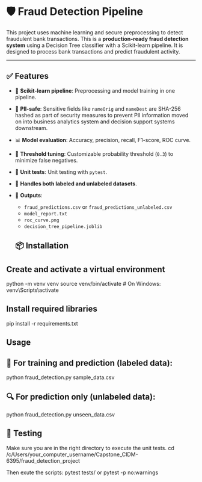 # 🛡️ Fraud Detection Pipeline
This project uses machine learning and secure preprocessing to detect fraudulent bank transactions. This is a **production-ready fraud detection system** using a Decision Tree classifier with a Scikit-learn pipeline. It is designed to process bank transactions and predict fraudulent activity.

---

## ✅ Features
- 🔁 **Scikit-learn pipeline**: Preprocessing and model training in one pipeline.
- 🧼 **PII-safe**: Sensitive fields like `nameOrig` and `nameDest` are SHA-256 hashed as part of security measures to prevent PII information moved on into business analytics system and decision support systems downstream.
- 📊 **Model evaluation**: Accuracy, precision, recall, F1-score, ROC curve.
- 🧠 **Threshold tuning**: Customizable probability threshold (`0.3`) to minimize false negatives.
- 🧪 **Unit tests**: Unit testing with `pytest`.
- 📂 **Handles both labeled and unlabeled datasets**.
- 📁 **Outputs**:
  - `fraud_predictions.csv` or `fraud_predictions_unlabeled.csv`
  - `model_report.txt`
  - `roc_curve.png`
  - `decision_tree_pipeline.joblib`

  ## 📦 Installation
## Create and activate a virtual environment
python -m venv venv
source venv/bin/activate      # On Windows: venv\Scripts\activate

## Install required libraries
pip install -r requirements.txt

## Usage
## 🧠 For training and prediction (labeled data):
python fraud_detection.py sample_data.csv

## 🔍 For prediction only (unlabeled data):
python fraud_detection.py unseen_data.csv

## 🧪 Testing
Make sure you are in the right directory to execute the unit tests.
cd /c/Users/your_computer_username/Capstone_CIDM-6395/fraud_detection_project

Then exute the scripts:
pytest tests/
or
pytest -p no:warnings
